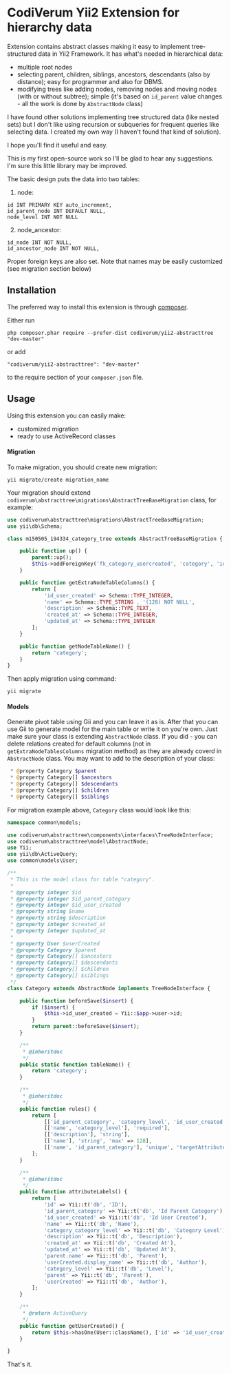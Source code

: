 CodiVerum Yii2 Extension for hierarchy data
========================================
Extension contains abstract classes making it easy to implement tree-structured data in Yii2 Framework.
It has what's needed in hierarchical data:
  - multiple root nodes
  - selecting parent, children, siblings, ancestors, descendants (also by distance); easy for programmer and also for DBMS.
  - modifying trees like adding nodes, removing nodes and moving nodes (with or without subtree); simple (it's based on `id_parent` value changes - all the work is done by `AbstractNode` class)

I have found other solutions implementing tree structured data (like nested sets)
but I don't like using recursion or subqueries for frequent queries like selecting data.
I created my own way (I haven't found that kind of solution).

I hope you'll find it useful and easy.

This is my first open-source work so I'll be glad to hear any suggestions.
I'm sure this little library may be improved.

The basic design puts the data into two tables:

1. node:
```
id INT PRIMARY KEY auto_increment,
id_parent_node INT DEFAULT NULL,
node_level INT NOT NULL
```

2. node_ancestor:
```
id_node INT NOT NULL,
id_ancestor_node INT NOT NULL,
```

Proper foreign keys are also set.
Note that names may be easily customized (see migration section below)

Installation
------------

The preferred way to install this extension is through [composer](http://getcomposer.org/download/).

Either run

```
php composer.phar require --prefer-dist codiverum/yii2-abstracttree "dev-master"
```

or add

```
"codiverum/yii2-abstracttree": "dev-master"
```

to the require section of your `composer.json` file.


Usage
-----

Using this extension you can easily make:
  - customized migration 
  - ready to use ActiveRecord classes 

#### Migration ####
To make migration, you should create new migration:

```
yii migrate/create migration_name
```

Your migration should extend `codiverum\abstracttree\migrations\AbstractTreeBaseMigration` class, for example:

~~~php
use codiverum\abstracttree\migrations\AbstractTreeBaseMigration;
use yii\db\Schema;

class m150505_194334_category_tree extends AbstractTreeBaseMigration {

    public function up() {
        parent::up();
        $this->addForeignKey('fk_category_usercreated', 'category', 'id_user_created', '{{%user}}', 'id', 'SET NULL', 'CASCADE');
    }

    public function getExtraNodeTableColumns() {
        return [
            'id_user_created' => Schema::TYPE_INTEGER,
            'name' => Schema::TYPE_STRING . '(128) NOT NULL',
            'description' => Schema::TYPE_TEXT,
            'created_at' => Schema::TYPE_INTEGER,
            'updated_at' => Schema::TYPE_INTEGER
        ];
    }

    public function getNodeTableName() {
        return 'category';
    }
}
~~~

Then apply migration using command:
```
yii migrate
```

#### Models ####

Generate pivot table using Gii and you can leave it as is.
After that you can use Gii to generate model for the main table or write it on you're own. Just make sure
your class is extending `AbstractNode` class.
If you did - you can delete relations created for default columns (not in `getExtraNodeTablesColumns` migration method)
as they are already coverd in `AbstractNode` class.
You may want to add to the description of your class:

~~~php
 * @property Category $parent
 * @property Category[] $ancestors
 * @property Category[] $descendants
 * @property Category[] $children
 * @property Category[] $siblings
~~~

For migration example above, `Category` class would look like this:

~~~php
namespace common\models;

use codiverum\abstracttree\components\interfaces\TreeNodeInterface;
use codiverum\abstracttree\model\AbstractNode;
use Yii;
use yii\db\ActiveQuery;
use common\models\User;

/**
 * This is the model class for table "category".
 *
 * @property integer $id
 * @property integer $id_parent_category
 * @property integer $id_user_created
 * @property string $name
 * @property string $description
 * @property integer $created_at
 * @property integer $updated_at
 *
 * @property User $userCreated
 * @property Category $parent
 * @property Category[] $ancestors
 * @property Category[] $descendants
 * @property Category[] $children
 * @property Category[] $siblings
 */
class Category extends AbstractNode implements TreeNodeInterface {

    public function beforeSave($insert) {
        if ($insert) {
            $this->id_user_created = Yii::$app->user->id;
        }
        return parent::beforeSave($insert);
    }

    /**
     * @inheritdoc
     */
    public static function tableName() {
        return 'category';
    }

    /**
     * @inheritdoc
     */
    public function rules() {
        return [
            [['id_parent_category', 'category_level', 'id_user_created', 'created_at', 'updated_at'], 'integer'],
            [['name', 'category_level'], 'required'],
            [['description'], 'string'],
            [['name'], 'string', 'max' => 128],
            [['name', 'id_parent_category'], 'unique', 'targetAttribute' => ['name', 'id_parent_category'], 'message' => 'The combination of Id Parent Category and Name has already been taken.']
        ];
    }

    /**
     * @inheritdoc
     */
    public function attributeLabels() {
        return [
            'id' => Yii::t('db', 'ID'),
            'id_parent_category' => Yii::t('db', 'Id Parent Category'),
            'id_user_created' => Yii::t('db', 'Id User Created'),
            'name' => Yii::t('db', 'Name'),
            'category_category_level' => Yii::t('db', 'Category Level'),
            'description' => Yii::t('db', 'Description'),
            'created_at' => Yii::t('db', 'Created At'),
            'updated_at' => Yii::t('db', 'Updated At'),
            'parent.name' => Yii::t('db', 'Parent'),
            'userCreated.display_name' => Yii::t('db', 'Author'),
            'category_level' => Yii::t('db', 'Level'),
            'parent' => Yii::t('db', 'Parent'),
            'userCreated' => Yii::t('db', 'Author'),
        ];
    }

    /**
     * @return ActiveQuery
     */
    public function getUserCreated() {
        return $this->hasOne(User::className(), ['id' => 'id_user_created']);
    }

}
~~~


That's it.
